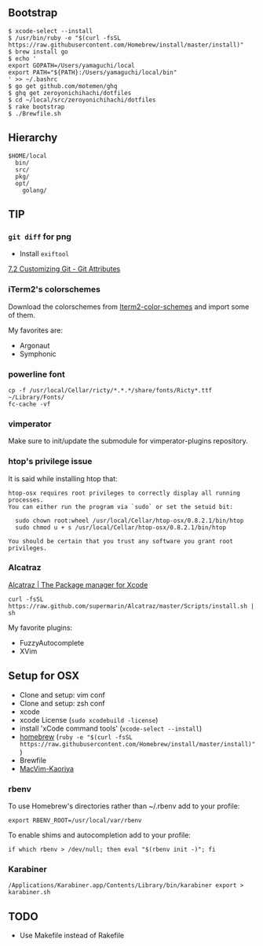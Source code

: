 
## Bootstrap

```
$ xcode-select --install
$ /usr/bin/ruby -e "$(curl -fsSL https://raw.githubusercontent.com/Homebrew/install/master/install)"
$ brew install go
$ echo '
export GOPATH=/Users/yamaguchi/local
export PATH="${PATH}:/Users/yamaguchi/local/bin"
' >> ~/.bashrc
$ go get github.com/motemen/ghq
$ ghq get zeroyonichihachi/dotfiles
$ cd ~/local/src/zeroyonichihachi/dotfiles
$ rake bootstrap
$ ./Brewfile.sh
```


## Hierarchy

```
$HOME/local
  bin/
  src/
  pkg/
  opt/
    golang/
```


## TIP

### `git diff` for png

* Install `exiftool`

[7.2 Customizing Git - Git Attributes](http://git-scm.com/book/ch7-2.html)


### iTerm2's colorschemes

Download the colorschemes from [Iterm2-color-schemes](http://iterm2colorschemes.com/) and import some of them.

My favorites are:

* Argonaut
* Symphonic


### powerline font

```
cp -f /usr/local/Cellar/ricty/*.*.*/share/fonts/Ricty*.ttf ~/Library/Fonts/ 
fc-cache -vf
```


### vimperator

Make sure to init/update the submodule for vimperator-plugins repository.


### htop's privilege issue

It is said while installing htop that:

```
htop-osx requires root privileges to correctly display all running processes.
You can either run the program via `sudo` or set the setuid bit:

  sudo chown root:wheel /usr/local/Cellar/htop-osx/0.8.2.1/bin/htop
  sudo chmod u + s /usr/local/Cellar/htop-osx/0.8.2.1/bin/htop

You should be certain that you trust any software you grant root privileges.
```


### Alcatraz

[Alcatraz | The Package manager for Xcode](http://alcatraz.io/)


```
curl -fsSL https://raw.github.com/supermarin/Alcatraz/master/Scripts/install.sh | sh
```

My favorite plugins:

* FuzzyAutocomplete
* XVim


## Setup for OSX

* Clone and setup: vim conf
* Clone and setup: zsh conf
* xcode
* xcode License (`sudo xcodebuild -license`)
* install 'xCode command tools' (`xcode-select --install`)
* [homebrew](http://brew.sh) (`ruby -e "$(curl -fsSL https://raw.githubusercontent.com/Homebrew/install/master/install)"`)
* Brewfile
* [MacVim-Kaoriya](https://github.com/splhack/macvim/tags)


### rbenv

To use Homebrew's directories rather than ~/.rbenv add to your profile:

```
export RBENV_ROOT=/usr/local/var/rbenv
```

To enable shims and autocompletion add to your profile:

```
if which rbenv > /dev/null; then eval "$(rbenv init -)"; fi
```

### Karabiner

```
/Applications/Karabiner.app/Contents/Library/bin/karabiner export > karabiner.sh
```


## TODO

* Use Makefile instead of Rakefile

